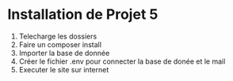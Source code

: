 # Installation de Projet 5
1. Telecharge les dossiers
2. Faire un composer install
3. Importer la base de donnée
4. Créer le fichier .env pour connecter la base de donée et le mail
5. Executer le site sur internet